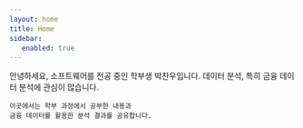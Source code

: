 ```yaml
---
layout: home
title: Home
sidebar:
   enabled: true
---
```

<div style="display: flex; align-items: flex-start; margin-bottom: 1rem;">

  <img src="/assets/images/me.jpg" alt="프로필"
       style="
         width: 100px;
         height: 100px;
         object-fit: cover;
         border-radius: 50%;
         margin-left: -150px;  /* ← 여기 값을 더 크게(음수) 해 보세요 */
         margin-right: 1rem;
       " />

  <div style="flex: 1;">
    안녕하세요, 소프트웨어를 전공 중인 학부생 박찬우입니다.  
    데이터 분석, 특히 금융 데이터 분석에 관심이 많습니다.

    이곳에서는 학부 과정에서 공부한 내용과  
    금융 데이터를 활용한 분석 결과를 공유합니다.
  </div>
</div>

<!-- 안녕하세요, 소프트웨어를 전공 중인 학부생 박찬우입니다.  
데이터 분석, 특히 금융 데이터 분석에 관심이 있습니다.

이곳에서는 학부 과정에서 공부한 내용과  
금융 데이터를 활용한 분석 결과를 공유합니다. -->
